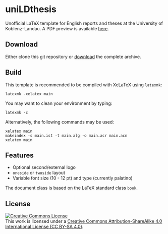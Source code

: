 # uniLDthesis

Unofficial LaTeX template for English reports and theses at the University of Koblenz–Landau. A PDF preview is available [here](https://github.com/zsteinmetz/uniLDthesis/blob/master/main.pdf).

## Download

Either clone this git repository or [download](https://github.com/zsteinmetz/uniLDthesis/archive/master.zip) the complete archive.

## Build

This template is recommended to be compiled with XeLaTeX using `latexmk`:

```shell
latexmk -xelatex main
```

You may want to clean your environment by typing:

```shell
latexmk -c
```

Alternatively, the following commands may be used:

```shell
xelatex main
makeindex -s main.ist -t main.alg -o main.acr main.acn
xelatex main
```

## Features

* Optional second/external logo
* `oneside` or `twoside` layout
* Variable font size (10 - 12 pt) and type (currently palatino)

The document class is based on the LaTeX standard class `book`.

## License

<a rel="license" href="http://creativecommons.org/licenses/by-sa/4.0/"><img alt="Creative Commons License" style="border-width:0" src="https://i.creativecommons.org/l/by-sa/4.0/88x31.png" /></a><br />This work is licensed under a <a rel="license" href="http://creativecommons.org/licenses/by-sa/4.0/">Creative Commons Attribution-ShareAlike 4.0 International License (CC BY-SA 4.0)</a>.
